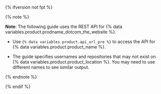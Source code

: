 {% ifversion not fpt %}

{% note %}

**Note**: The following guide uses the REST API for {% data variables.product.prodname_dotcom_the_website %}.

- Use <code>{% data variables.product.api_url_pre %}</code> to access the API for {% data variables.product.product_name %}. 

- The guide specifies usernames and repositories that may not exist on {% data variables.product.product_location %}. You may need to use different names to see similar output.

{% endnote %}

{% endif %}
